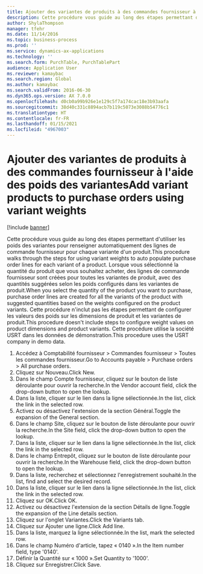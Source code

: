 ```yaml
---
title: Ajouter des variantes de produits à des commandes fournisseur à l'aide des poids des variantes
description: Cette procédure vous guide au long des étapes permettant d'utiliser les poids des variantes pour renseigner automatiquement des lignes de commande fournisseur pour chaque variante d'un produit.
author: ShylaThompson
manager: tfehr
ms.date: 11/14/2016
ms.topic: business-process
ms.prod: ''
ms.service: dynamics-ax-applications
ms.technology: ''
ms.search.form: PurchTable, PurchTablePart
audience: Application User
ms.reviewer: kamaybac
ms.search.region: Global
ms.author: kamaybac
ms.search.validFrom: 2016-06-30
ms.dyn365.ops.version: AX 7.0.0
ms.openlocfilehash: d0cb0a99b926e1e129c5f7a174cac18e3b93aafa
ms.sourcegitcommit: 38d40c331c8894acb7b119c5073e3088b54776c1
ms.translationtype: HT
ms.contentlocale: fr-FR
ms.lasthandoff: 01/15/2021
ms.locfileid: "4967003"
---
```

# <a name="add-variant-products-to-purchase-orders-using-variant-weights"></a><span data-ttu-id="e9196-103">Ajouter des variantes de produits à des commandes fournisseur à l'aide des poids des variantes</span><span class="sxs-lookup"><span data-stu-id="e9196-103">Add variant products to purchase orders using variant weights</span></span>

[!include [banner](../../includes/banner.md)]

<span data-ttu-id="e9196-104">Cette procédure vous guide au long des étapes permettant d'utiliser les poids des variantes pour renseigner automatiquement des lignes de commande fournisseur pour chaque variante d'un produit.</span><span class="sxs-lookup"><span data-stu-id="e9196-104">This procedure walks through the steps for using variant weights to auto populate purchase order lines for each variant of a product.</span></span> <span data-ttu-id="e9196-105">Lorsque vous sélectionné la quantité du produit que vous souhaitez acheter, des lignes de commande fournisseur sont créées pour toutes les variantes de produit, avec des quantités suggérées selon les poids configurés dans les variantes de produit.</span><span class="sxs-lookup"><span data-stu-id="e9196-105">When you select the quantity of the product you want to purchase, purchase order lines are created for all the variants of the product with suggested quantities based on the weights configured on the product variants.</span></span> <span data-ttu-id="e9196-106">Cette procédure n'inclut pas les étapes permettant de configurer les valeurs des poids sur les dimensions de produit et les variantes de produit.</span><span class="sxs-lookup"><span data-stu-id="e9196-106">This procedure doesn't include steps to configure weight values on product dimensions and product variants.</span></span> <span data-ttu-id="e9196-107">Cette procédure utilise la société USRT dans les données de démonstration.</span><span class="sxs-lookup"><span data-stu-id="e9196-107">This procedure uses the USRT company in demo data.</span></span>

1. <span data-ttu-id="e9196-108">Accédez à Comptabilité fournisseur > Commandes fournisseur > Toutes les commandes fournisseur.</span><span class="sxs-lookup"><span data-stu-id="e9196-108">Go to Accounts payable > Purchase orders > All purchase orders.</span></span>
2. <span data-ttu-id="e9196-109">Cliquez sur Nouveau.</span><span class="sxs-lookup"><span data-stu-id="e9196-109">Click New.</span></span>
3. <span data-ttu-id="e9196-110">Dans le champ Compte fournisseur, cliquez sur le bouton de liste déroulante pour ouvrir la recherche.</span><span class="sxs-lookup"><span data-stu-id="e9196-110">In the Vendor account field, click the drop-down button to open the lookup.</span></span>
4. <span data-ttu-id="e9196-111">Dans la liste, cliquer sur le lien dans la ligne sélectionnée.</span><span class="sxs-lookup"><span data-stu-id="e9196-111">In the list, click the link in the selected row.</span></span>
5. <span data-ttu-id="e9196-112">Activez ou désactivez l'extension de la section Général.</span><span class="sxs-lookup"><span data-stu-id="e9196-112">Toggle the expansion of the General section.</span></span>
6. <span data-ttu-id="e9196-113">Dans le champ Site, cliquez sur le bouton de liste déroulante pour ouvrir la recherche.</span><span class="sxs-lookup"><span data-stu-id="e9196-113">In the Site field, click the drop-down button to open the lookup.</span></span>
7. <span data-ttu-id="e9196-114">Dans la liste, cliquer sur le lien dans la ligne sélectionnée.</span><span class="sxs-lookup"><span data-stu-id="e9196-114">In the list, click the link in the selected row.</span></span>
8. <span data-ttu-id="e9196-115">Dans le champ Entrepôt, cliquez sur le bouton de liste déroulante pour ouvrir la recherche.</span><span class="sxs-lookup"><span data-stu-id="e9196-115">In the Warehouse field, click the drop-down button to open the lookup.</span></span>
9. <span data-ttu-id="e9196-116">Dans la liste, recherchez et sélectionnez l'enregistrement souhaité.</span><span class="sxs-lookup"><span data-stu-id="e9196-116">In the list, find and select the desired record.</span></span>
10. <span data-ttu-id="e9196-117">Dans la liste, cliquer sur le lien dans la ligne sélectionnée.</span><span class="sxs-lookup"><span data-stu-id="e9196-117">In the list, click the link in the selected row.</span></span>
11. <span data-ttu-id="e9196-118">Cliquez sur OK.</span><span class="sxs-lookup"><span data-stu-id="e9196-118">Click OK.</span></span>
12. <span data-ttu-id="e9196-119">Activez ou désactivez l'extension de la section Détails de ligne.</span><span class="sxs-lookup"><span data-stu-id="e9196-119">Toggle the expansion of the Line details section.</span></span>
13. <span data-ttu-id="e9196-120">Cliquez sur l'onglet Variantes.</span><span class="sxs-lookup"><span data-stu-id="e9196-120">Click the Variants tab.</span></span>
14. <span data-ttu-id="e9196-121">Cliquez sur Ajouter une ligne.</span><span class="sxs-lookup"><span data-stu-id="e9196-121">Click Add line.</span></span>
15. <span data-ttu-id="e9196-122">Dans la liste, marquez la ligne sélectionnée.</span><span class="sxs-lookup"><span data-stu-id="e9196-122">In the list, mark the selected row.</span></span>
16. <span data-ttu-id="e9196-123">Dans le champ Numéro d'article, tapez « 0140 ».</span><span class="sxs-lookup"><span data-stu-id="e9196-123">In the Item number field, type '0140'.</span></span>
17. <span data-ttu-id="e9196-124">Définir la Quantité sur « 1000 ».</span><span class="sxs-lookup"><span data-stu-id="e9196-124">Set Quantity to '1000'.</span></span>
18. <span data-ttu-id="e9196-125">Cliquez sur Enregistrer.</span><span class="sxs-lookup"><span data-stu-id="e9196-125">Click Save.</span></span>

